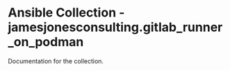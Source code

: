 # Ansible Collection - jamesjonesconsulting.gitlab_runner_on_podman

Documentation for the collection.
